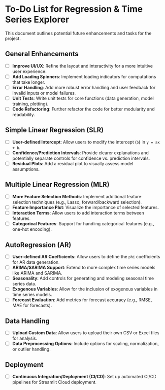 # To-Do List for Regression & Time Series Explorer

This document outlines potential future enhancements and tasks for the project.

## General Enhancements

- [ ] **Improve UI/UX**: Refine the layout and interactivity for a more intuitive user experience.
- [ ] **Add Loading Spinners**: Implement loading indicators for computations that take longer.
- [ ] **Error Handling**: Add more robust error handling and user feedback for invalid inputs or model failures.
- [ ] **Unit Tests**: Write unit tests for core functions (data generation, model training, plotting).
- [ ] **Code Refactoring**: Further refactor the code for better modularity and readability.

## Simple Linear Regression (SLR)

- [ ] **User-defined Intercept**: Allow users to modify the intercept (`b`) in `y = ax + b`.
- [ ] **Confidence/Prediction Intervals**: Provide clearer explanations and potentially separate controls for confidence vs. prediction intervals.
- [ ] **Residual Plots**: Add a residual plot to visually assess model assumptions.

## Multiple Linear Regression (MLR)

- [ ] **More Feature Selection Methods**: Implement additional feature selection techniques (e.g., Lasso, forward/backward selection).
- [ ] **Feature Importance Plot**: Visualize the importance of selected features.
- [ ] **Interaction Terms**: Allow users to add interaction terms between features.
- [ ] **Categorical Features**: Support for handling categorical features (e.g., one-hot encoding).

## AutoRegression (AR)

- [ ] **User-defined AR Coefficients**: Allow users to define the `phi` coefficients for AR data generation.
- [ ] **ARIMA/SARIMA Support**: Extend to more complex time series models like ARIMA and SARIMA.
- [ ] **Seasonality**: Add controls for generating and modeling seasonal time series data.
- [ ] **Exogenous Variables**: Allow for the inclusion of exogenous variables in time series models.
- [ ] **Forecast Evaluation**: Add metrics for forecast accuracy (e.g., RMSE, MAE for forecasts).

## Data Handling

- [ ] **Upload Custom Data**: Allow users to upload their own CSV or Excel files for analysis.
- [ ] **Data Preprocessing Options**: Include options for scaling, normalization, or outlier handling.

## Deployment

- [ ] **Continuous Integration/Deployment (CI/CD)**: Set up automated CI/CD pipelines for Streamlit Cloud deployment.
